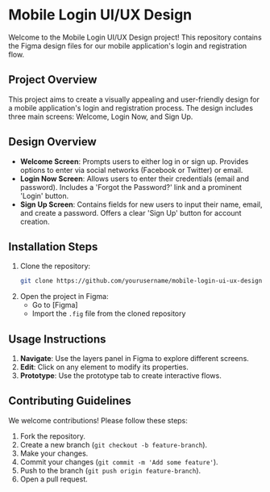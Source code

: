 # Mobile Login UI/UX Design

Welcome to the Mobile Login UI/UX Design project! This repository contains the Figma design files for our mobile application's login and registration flow.

## Project Overview
This project aims to create a visually appealing and user-friendly design for a mobile application's login and registration process. The design includes three main screens: Welcome, Login Now, and Sign Up.

## Design Overview
- **Welcome Screen**: Prompts users to either log in or sign up. Provides options to enter via social networks (Facebook or Twitter) or email.
- **Login Now Screen**: Allows users to enter their credentials (email and password). Includes a 'Forgot the Password?' link and a prominent 'Login' button.
- **Sign Up Screen**: Contains fields for new users to input their name, email, and create a password. Offers a clear 'Sign Up' button for account creation.

## Installation Steps
1. Clone the repository:
   ```bash
   git clone https://github.com/yourusername/mobile-login-ui-ux-design.git
   ```
2. Open the project in Figma:
   - Go to [Figma]
   - Import the `.fig` file from the cloned repository

## Usage Instructions
1. **Navigate**: Use the layers panel in Figma to explore different screens.
2. **Edit**: Click on any element to modify its properties.
3. **Prototype**: Use the prototype tab to create interactive flows.

## Contributing Guidelines
We welcome contributions! Please follow these steps:
1. Fork the repository.
2. Create a new branch (`git checkout -b feature-branch`).
3. Make your changes.
4. Commit your changes (`git commit -m 'Add some feature'`).
5. Push to the branch (`git push origin feature-branch`).
6. Open a pull request.

